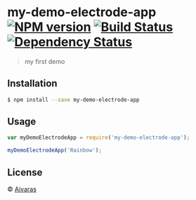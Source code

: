 # my-demo-electrode-app [![NPM version][npm-image]][npm-url] [![Build Status][travis-image]][travis-url] [![Dependency Status][daviddm-image]][daviddm-url]
> my first demo

## Installation

```sh
$ npm install --save my-demo-electrode-app
```

## Usage

```js
var myDemoElectrodeApp = require('my-demo-electrode-app');

myDemoElectrodeApp('Rainbow');
```
## License

 © [Aivaras](https://github.com/avagdar)


[npm-image]: https://badge.fury.io/js/my-demo-electrode-app.svg
[npm-url]: https://npmjs.org/package/my-demo-electrode-app
[travis-image]: https://travis-ci.org/avagdar/my-demo-electrode-app.svg?branch=master
[travis-url]: https://travis-ci.org/avagdar/my-demo-electrode-app
[daviddm-image]: https://david-dm.org/avagdar/my-demo-electrode-app.svg?theme=shields.io
[daviddm-url]: https://david-dm.org/avagdar/my-demo-electrode-app
"# my-electrode-app" 
